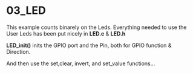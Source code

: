 03_LED
================

This example counts binarely on the Leds. Everything needed to use the User Leds has been put nicely in **LED.c** & **LED.h**

**LED_init()** inits the GPIO port and the Pin, both for GPIO function & Direction.

And then use the set,clear, invert, and set_value functions...